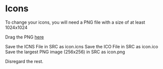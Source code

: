 # Icons

To change your icons, you will need a PNG file with a size of at least 1024x1024

Drag the PNG [here](https://iconverticons.com/online/)

Save the ICNS File in SRC as icon.icns
Save the ICO File in SRC as icon.ico
Save the largest PNG image (256x256) in SRC as icon.png

Disregard the rest.

